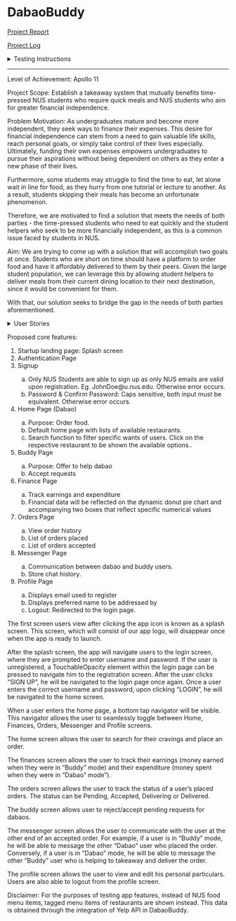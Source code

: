 # DabaoBuddy

[Project Report](https://docs.google.com/document/d/1WjLjibuKGXjxCush8KQdU4hFuITYwkyn4F8nJAH5U2g/edit)

[Project Log](https://docs.google.com/spreadsheets/d/1v6nRypsq30viSB18fagijehkkoAgrSnH8kn1lzVSbrM/edit#gid=0)

<details>
  <summary>Testing Instructions</summary>
  <ol>
    <li>Create a folder.</li>
    <li>Open a source-code editor (e.g., Visual Studio Code).</li>
    <li>Open the terminal in the text editor.</li>
    <li>Change the working directory to the folder created in step 1.</li>
    <li>
      Type the following command in the terminal:
      <code>git clone https://github.com/elizabethrakhibaby/DabaoBuddy.git</code>
      <ol type="a">
        <li>
          If you encounter the error message "The 'git' command requires the command line developer tools," type the following command in the terminal:
          <code>xcodebuild -runFirstLaunch</code>
        </li>
        <li>Wait for the installation to complete.</li>
        <li>Type the following command in the terminal:
          <code>git clone https://github.com/elizabethrakhibaby/DabaoBuddy.git</code>
        </li>
      </ol>
    </li>
    <li>Type the following command in the terminal: <code>cd DabaoBuddy</code>.</li>
    <li>To view all the files, type the following command in the terminal: <code>code .</code></li>
    <li>
      Type the following command in the terminal: <code>npm install</code>
      <ol type="a">
        <li>
          If you encounter the error message "zsh: command not found: npm," you need to install Node.js before proceeding.
          <ol>
            <li>Visit the official Node.js website (https://nodejs.org) and install the LTS version.</li>
            <li>Download the appropriate installer for your operating system, run the installer, and follow the instructions to complete the installation.</li>
            <li>After the installation is complete, type the following command in the terminal: <code>npm install</code></li>
          </ol>
        </li>
      </ol>
    </li>
    <li>Wait for the installation to complete.</li>
    <li>Type the following command in the terminal: <code>npm start</code>.</li>
    <li>Step 9 will cause a QR code to be generated inside the terminal.</li>
    <li>Download the "Expo Go" app on your personal mobile device.</li>
    <li>
      Scan the QR code (Ensure that Wi-Fi connected on both the computer and mobile device is the same).
    </li>
    <li>Open the "Expo Go" app to try out our application.</li>
  </ol>
</details>
<hr>

Level of Achievement: Apollo 11

Project Scope:
Establish a takeaway system that mutually benefits time-pressed NUS students who require quick meals and NUS students who aim for greater financial independence.

Problem Motivation:
As undergraduates mature and become more independent, they seek ways to finance their expenses. This desire for financial independence can stem from a need to gain valuable life skills, reach personal goals, or simply take control of their lives especially. Ultimately, funding their own expenses empowers undergraduates to pursue their aspirations without being dependent on others as they enter a new phase of their lives.

Furthermore, some students may struggle to find the time to eat, let alone wait in line for food, as they hurry from one tutorial or lecture to another. As a result, students skipping their meals has become an unfortunate phenomenon.

Therefore, we are motivated to find a solution that meets the needs of both parties - the time-pressed students who need to eat quickly and the student helpers who seek to be more financially independent, as this is a common issue faced by students in NUS.

Aim:
We are trying to come up with a solution that will accomplish two goals at once. Students who are short on time should have a platform to order food and have it affordably delivered to them by their peers. Given the large student population, we can leverage this by allowing student helpers to deliver meals from their current dining location to their next destination, since it would be convenient for them.

With that, our solution seeks to bridge the gap in the needs of both parties aforementioned.

<details>
  <summary>User Stories</summary>
  <ol>
    <li>As a student who has to rush between classes, I want to be able to get my meals without wasting time queuing for food, especially during peak periods. I do not mind paying a small fee to get it delivered at my convenience.</li>
    <br>
    <li>As a student helper who is already queuing for food for myself, I would not mind buying an extra portion or two if I can earn some cash in the process. I have unfortunately found myself fitting into the stereotype of “broke uni kid”.</li>
     <br>
    <li>As a student who has to rush between classes, I want to be able to make an informed decision about which stall I should order my food from. Hence a system that optimises decision making (based on individual food preferences, real-time data on waiting times etc) would be beneficial.</li>   
     <br>
    <li>As a student ordering food, I would like to be given options to choose from campus-wide. </li>   
     <br>
    <li>As a stall owner, I want to diversify my income stream, increasing my total revenue by being able to accommodate both in-real-life, pick-up and delivery orders.</li>   
  </ol>
</details>

Proposed core features:

 <ol>
    <li>Startup landing page: Splash screen</li>
    <li>Authentication Page</li>
    <li>Signup</li>
    <ol type="a">
       <li>Only NUS Students are able to sign up as only NUS emails are valid upon registration. Eg. JohnDoe@u.nus.edu. Otherwise error occurs. </li>
       <li>Password & Confirm Password: Caps sensitive, both input must be equivalent. Otherwise error occurs. </li>
    </ol>
    <li>Home Page (Dabao)</li>
    <ol type="a">
       <li>Purpose: Order food. </li>
       <li>Default home page with lists of available restaurants. </li>
       <li>Search function to filter specific wants of users. Click on the respective restaurant to be shown the available options.. </li>
    </ol> 
    <li>Buddy Page</li>
    <ol type="a">
       <li>Purpose: Offer to help dabao </li>
       <li>Accept requests </li>
    </ol> 
    <li>Finance Page</li>
    <ol type="a">
       <li>Track earnings and expenditure </li>
       <li>Financial data will be reflected on the dynamic donut pie chart and accompanying two boxes that reflect specific numerical values </li>
    </ol>  
    <li>Orders Page</li>
        <ol type="a">
       <li>View order history </li>
       <li>List of orders placed  </li>
           <li>List of orders accepted  </li>
    </ol>  
     <li>Messenger Page</li>
    <ol type="a">
       <li>Communication between dabao and buddy users. </li>
       <li>Store chat history. </li>
    </ol>  
    <li>Profile Page</li>
    <ol type="a">
       <li>Displays email used to register </li>
       <li>Displays preferred name to be addressed by </li>
       <li>Logout: Redirected to the login page.  </li>
    </ol>  
 </ol>


The first screen users view after clicking the app icon is known as a splash screen. This screen, which will consist of our app logo, will disappear once when the app is ready to launch. 

After the splash screen, the app will navigate users to the login screen, where they are prompted to enter username and password. If the user is unregistered, a TouchableOpacity element within the login page can be pressed to navigate him to the registration screen. After the user clicks “SIGN UP”, he will be navigated to the login page once again. Once a user enters the correct username and password, upon clicking “LOGIN”, he will be navigated to the home screen.

When a user enters the home page, a bottom tap navigator will be visible. This navigator allows the user to seamlessly toggle between Home, Finances, Orders, Messenger and Profile screens.

The home screen allows the user to search for their cravings and place an order.

The finances screen allows the user to track their earnings (money earned when they were in “Buddy” mode) and their expenditure (money spent when they were in “Dabao” mode”).

The orders screen allows the user to track the status of a user’s placed orders. The status can be Pending, Accepted, Delivering or Delivered.

The buddy screen allows user to reject/accept pending requests for dabaos.

The messenger screen allows the user to communicate with the user at the other end of an accepted order. For example, if a user is in “Buddy” mode, he will be able to message the other “Dabao” user who placed the order. Conversely, if a user is in “Dabao” mode, he will be able to message the other “Buddy” user who is helping to takeaway and deliver the order.

The profile screen allows the user to view and edit his personal particulars. Users are also able to logout from the profile screen. 

Disclaimer: For the purposes of testing app features, instead of NUS food menu items, tagged menu items of restaurants are shown instead. This data is obtained through the integration of Yelp API in DabaoBuddy. 







